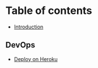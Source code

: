 # Table of contents

* [Introduction](README.md)

## DevOps

* [Deploy on Heroku](devops/deploy-on-heroku.md)

